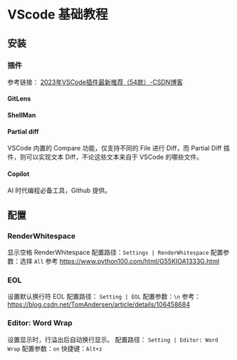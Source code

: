 # VScode 基础教程


## 安装


### 插件

参考链接：
[2023年VSCode插件最新推荐（54款）-CSDN博客](https://blog.csdn.net/qw_6918966011/article/details/131867706)

#### GitLens


#### ShellMan


#### Partial diff

VSCode 内置的 Compare 功能，仅支持不同的 File 进行 Diff，而 Partial Diff 插件，则可以实现文本 Diff，不论这些文本来自于 VSCode 的哪些文件。

#### Copilot

AI 时代编程必备工具，Github 提供。

## 配置

### RenderWhitespace

显示空格 RenderWhitespace
配置路径：`Settings | RenderWhitespace`
配置参数：选择 `All`
参考 https://www.python100.com/html/G55KIOA1333G.html

### EOL
设置默认换行符 EOL
配置路径： `Setting | EOL`
配置参数：`\n`
参考： https://blog.csdn.net/TomAndersen/article/details/106458684


### Editor: Word Wrap

设置显示时，行溢出后自动换行显示。
配置路径： `Setting | Editor: Word Wrap`
配置参数：`on`
快捷键：`Alt+z`